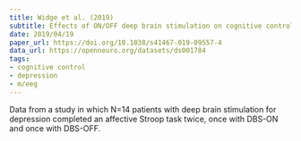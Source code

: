 ```yaml
---
title: Widge et al. (2019)
subtitle: Effects of ON/OFF deep brain stimulation on cognitive control in treatment-resistant depression
date: 2019/04/19
paper_url: https://doi.org/10.1038/s41467-019-09557-4
data_url: https://openneuro.org/datasets/ds001784
tags:
- cognitive control
- depression
- m/eeg
---
```


Data from a study in which N=14 patients with deep brain stimulation for depression completed an affective Stroop task twice, once with DBS-ON and once with DBS-OFF.
